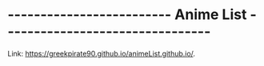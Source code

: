 # ------------------------- Anime List --------------------------------

Link: https://greekpirate90.github.io/animeList.github.io/.

